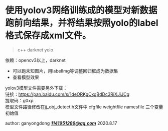 # 使用yolov3网络训练成的模型对新数据跑前向结果，并将结果按照yolo的label格式保存成xml文件。

> c++ darknet yolo

依赖：opencv3以上，darknet

- 可以跑未知图片，用labelImg等调整回归框成为数据集
- 查看模型效果

yolov3模型文件需要另外下载：  
链接：https://pan.baidu.com/s/1deORKgCxgBdDc3RiXJiJCg   
提取码：g0xp  
模型文件路径修改在jj_obj_detect.h文件中 cfgfile weightfile namesfile 三个变量初始值

author: ganyongdong ***<1141951289@qq.com>***
2020.8.17
